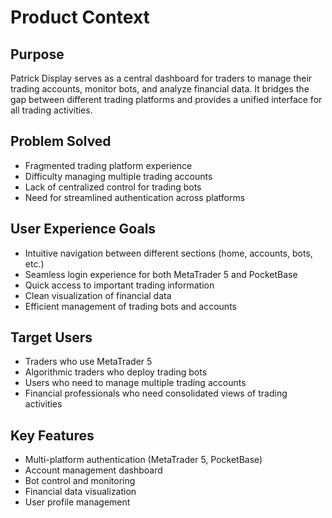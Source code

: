 # Product Context

## Purpose

Patrick Display serves as a central dashboard for traders to manage their trading accounts, monitor bots, and analyze financial data. It bridges the gap between different trading platforms and provides a unified interface for all trading activities.

## Problem Solved

- Fragmented trading platform experience
- Difficulty managing multiple trading accounts
- Lack of centralized control for trading bots
- Need for streamlined authentication across platforms

## User Experience Goals

- Intuitive navigation between different sections (home, accounts, bots, etc.)
- Seamless login experience for both MetaTrader 5 and PocketBase
- Quick access to important trading information
- Clean visualization of financial data
- Efficient management of trading bots and accounts

## Target Users

- Traders who use MetaTrader 5
- Algorithmic traders who deploy trading bots
- Users who need to manage multiple trading accounts
- Financial professionals who need consolidated views of trading activities

## Key Features

- Multi-platform authentication (MetaTrader 5, PocketBase)
- Account management dashboard
- Bot control and monitoring
- Financial data visualization
- User profile management
